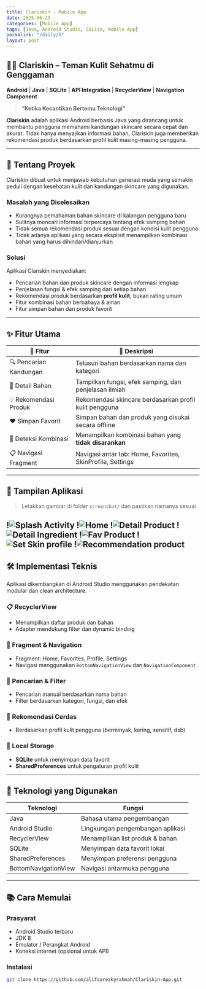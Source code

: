 ```yaml
---
title: Clariskin - Mobile App
date: 2025-06-23
categories: [Mobile App]
tags: [Java, Android Studio, SQLite, Mobile App]
permalink: "/daily/5"
layout: post
---
```


## 💆‍♀️ Clariskin – Teman Kulit Sehatmu di Genggaman

**Android** | **Java** | **SQLite** | **API Integration** | **RecyclerView** | **Navigation Component**

> **“Ketika Kecantikan Bertemu Teknologi”**

**Clariskin** adalah aplikasi Android berbasis Java yang dirancang untuk membantu pengguna memahami kandungan skincare secara cepat dan akurat. Tidak hanya menyajikan informasi bahan, Clariskin juga memberikan rekomendasi produk berdasarkan profil kulit masing-masing pengguna.

---


## 🎯 Tentang Proyek

Clariskin dibuat untuk menjawab kebutuhan generasi muda yang semakin peduli dengan kesehatan kulit dan kandungan skincare yang digunakan.

### Masalah yang Diselesaikan
- Kurangnya pemahaman bahan skincare di kalangan pengguna baru  
- Sulitnya mencari informasi terpercaya tentang efek samping bahan  
- Tidak semua rekomendasi produk sesuai dengan kondisi kulit pengguna  
- Tidak adanya aplikasi yang secara eksplisit menampilkan kombinasi bahan yang harus dihindari/dianjurkan  

### Solusi
Aplikasi Clariskin menyediakan:
- Pencarian bahan dan produk skincare dengan informasi lengkap  
- Penjelasan fungsi & efek samping dari setiap bahan  
- Rekomendasi produk berdasarkan **profil kulit**, bukan rating umum  
- Fitur kombinasi bahan berbahaya & aman  
- Fitur simpan bahan dan produk favorit  

---

## ✨ Fitur Utama

| 🔧 Fitur | 📌 Deskripsi |
|--------|-------------|
| 🔍 Pencarian Kandungan | Telusuri bahan berdasarkan nama dan kategori |
| 📖 Detail Bahan | Tampilkan fungsi, efek samping, dan penjelasan ilmiah |
| 💡 Rekomendasi Produk | Rekomendasi skincare berdasarkan profil kulit pengguna |
| ❤️ Simpan Favorit | Simpan bahan dan produk yang disukai secara offline |
| 🚨 Deteksi Kombinasi | Menampilkan kombinasi bahan yang **tidak disarankan** |
| 📋 Navigasi Fragment | Navigasi antar tab: Home, Favorites, SkinProfile, Settings |

---

## 📱 Tampilan Aplikasi

> Letakkan gambar di folder `screenshot/` dan pastikan namanya sesuai

!![Splash Activity](/assets/images/mobile1.jpeg)
!![Home](/assets/images/mobile2.jpeg)
!![Detail Product](/assets/images/mobile3.jpeg)
!![Detail Ingredient](/assets/images/mobile4.jpeg)
!![Fav Product](/assets/images/mobile5.jpeg)
!![Set Skin profile](/assets/images/mobile6.jpeg)
!![Recommendation product](/assets/images/mobile7.jpeg)
---

## 🛠️ Implementasi Teknis

Aplikasi dikembangkan di Android Studio menggunakan pendekatan modular dan clean architecture.

### 📋 RecyclerView
- Menampilkan daftar produk dan bahan  
- Adapter mendukung filter dan dynamic binding  

### 📂 Fragment & Navigation
- Fragment: Home, Favorites, Profile, Settings  
- Navigasi menggunakan `BottomNavigationView` dan `NavigationComponent`

### 🔎 Pencarian & Filter
- Pencarian manual berdasarkan nama bahan  
- Filter berdasarkan kategori, fungsi, dan efek  

### 🧠 Rekomendasi Cerdas
- Berdasarkan profil kulit pengguna (berminyak, kering, sensitif, dsb)  


### 💾 Local Storage
- **SQLite** untuk menyimpan data favorit  
- **SharedPreferences** untuk pengaturan profil kulit 

---

## 🧱 Teknologi yang Digunakan

| Teknologi | Fungsi |
|----------|--------|
| Java | Bahasa utama pengembangan |
| Android Studio | Lingkungan pengembangan aplikasi |
| RecyclerView | Menampilkan list produk & bahan |
| SQLite | Menyimpan data favorit lokal |
| SharedPreferences | Menyimpan preferensi pengguna |
| BottomNavigationView | Navigasi antarmuka pengguna |

---

## 📚 Cara Memulai

### Prasyarat
- Android Studio terbaru  
- JDK 8  
- Emulator / Perangkat Android  
- Koneksi internet (opsional untuk API)

### Instalasi

```bash
git clone https://github.com/alifsarezkyrahmah/Clariskin-App.git
```
